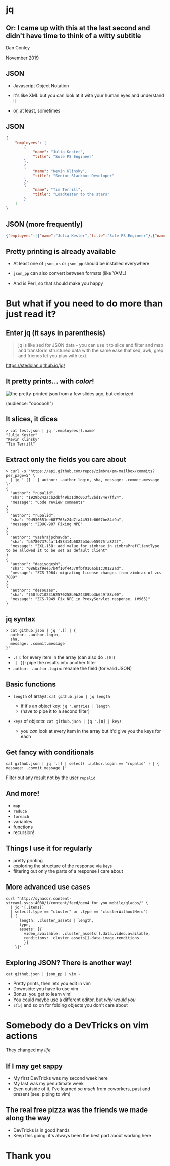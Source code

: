# jq
## Or: I came up with this at the last second and didn't have time to think of a witty subtitle

Dan Conley

November 2019



## JSON
* Javascript Object Notation

* it's like XML but you can look at it with your human eyes and understand it

* or, at least, sometimes


## JSON
```json
{
	"employees": [
		{
			"name": "Julia Kester",
			"title": "Sole PS Engineer"
		},
		{
			"name": "Kevin Klinsky",
			"title": "Senior Slackbot Developer"
		},
		{
			"name": "Tim Terrill",
			"title": "Loadtester to the stars"
		}
	]
}
```


## JSON (more frequently)
```json
{"employees":[{"name":"Julia Kester","title":"Sole PS Engineer"},{"name":"Kevin Klinsky","title":"Senior Slackbot Developer"},{"name":"Tim Terrill","title":"Loadtester to the stars"}]}
```



## Pretty printing is already available
* At least one of `json_xs` or `json_pp` should be installed everywhere

* `json_pp` can also convert between formats (like YAML)

* And is Perl, so that should make you happy



# But what if you need to do more than just read it?


## Enter jq (it says in parenthesis)
> jq is like sed for JSON data - you can use it to slice and filter and map and transform structured data with the same ease that sed, awk, grep and friends let you play with text.


https://stedolan.github.io/jq/


## It pretty prints... with _color_!
![the pretty-printed json from a few slides ago, but colorized](jq.png)

(audience: "ooooooh")


## It slices, it dices
```
> cat test.json | jq '.employees[].name'
"Julia Kester"
"Kevin Klinsky"
"Tim Terrill"
```


## Extract only the fields you care about
```
> curl -s 'https://api.github.com/repos/zimbra/zm-mailbox/commits?per_page=5' \
  | jq '.[] | { author: .author.login, sha, message: .commit.message }'
{
  "author": "rupalid",
  "sha": "1929b242acb2dbf49b31d0c053f52bd174e7ff24",
  "message": "Code review comments"
}
{
  "author": "rupalid",
  "sha": "9d930551ee687763c24d7fa4493fe0607be84d9a",
  "message": "ZBUG-987 Fixing NPE"
}
{
  "author": "yashrajpchavda",
  "sha": "b5780737c4af1458414b6822b3dde55975fa872f",
  "message": "ZXL-158: add value for zimbrax in zimbraPrefClientType to be allowed it to be set as default client"
}
{
  "author": "dasiyogesh",
  "sha": "086b2f9ee57b4f10f44370fbf016a5b1c30122ad",
  "message": "ZCS-7964: migrating license changes from zimbrax of zcs 7809"
}
{
  "author": "desouzas",
  "sha": "f50fb71023162570258b9b24309bb3b649f88c00",
  "message": "ZCS-7949 Fix NPE in ProxyServlet response. (#965)"
}
```


## jq syntax
```
> cat github.json | jq '.[] | {
  author: .author.login,
  sha,
  message: .commit.message
}'
```

* `.[]`: for every item in the array (can also do `.[0]`)
* ` | {}`: pipe the results into another filter
* `author: .author.login`: rename the field (for valid JSON)


## Basic functions
* `length` of arrays: `cat github.json | jq length`
	* if it's an object key: `jq '.entries | length`
	* (have to pipe it to a second filter)

* `keys` of objects: `cat github.json | jq '.[0] | keys`
	* you _can_ look at every item in the array but it'd give you the keys for each


## Get fancy with conditionals
`cat github.json | jq '.[] | select( .author.login == "rupalid" ) | { message: .commit.message }'`

Filter out any result not by the user `rupalid`


## And more!
* `map`
* `reduce`
* `foreach`
* variables
* functions
* recursion!



## Things I use it for regularly
* pretty printing
* exploring the structure of the response via `keys`
* filtering out only the parts of a response I care about


## More advanced use cases
```
curl "http://synacor.content-stream1.svcs:4080/1/content/feed/gen4_for_you_mobile/glados/" \
  | jq '[.items[]
  | select(.type == "cluster" or .type == "clusterWithoutHero")
  | {
      length: .cluster_assets | length,
      type,
      assets: [{
        video_available: .cluster_assets[].data.video.available,
        renditions: .cluster_assets[].data.image.renditions
        }]
    }]'
```



## Exploring JSON? There is another way!
`cat github.json | json_pp | vim -`

* Pretty prints, then lets you edit in vim
* ~~Downside: you have to use vim~~
* Bonus: you get to learn vim!
* You could maybe use a different editor, but _why would you_
* `zfi{` and so on for folding objects you don't care about


# Somebody do a DevTricks on vim actions
They changed my _life_



## If I may get sappy
* My first DevTricks was my second week here
* My last was my penultimate week
* Even outside of it, I've learned _so much_ from coworkers, past and present (see: piping to vim)


## The real free pizza was the friends we made along the way
* DevTricks is in good hands
* Keep this going: it's always been the best part about working here




# Thank you

